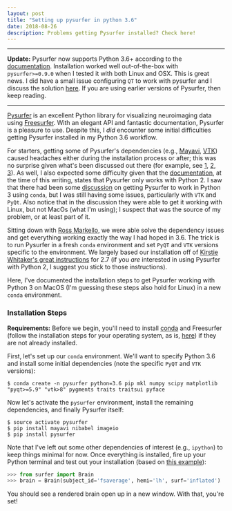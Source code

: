 ```yaml
---
layout: post
title: "Setting up pysurfer in python 3.6"
date: 2018-08-26
description: Problems getting Pysurfer installed? Check here!
---
```


---
**Update:** Pysurfer now supports Python 3.6+ according to the [documentation](http://pysurfer.github.io/install.html). Installation worked well out-of-the-box with `pysurfer>=0.9.0` when I tested it with both Linux and OSX. This is great news. I did have a small issue configuring `QT` to work with pysurfer and I discuss the solution [here](https://github.com/nipy/PySurfer/issues/262#issuecomment-467574981). If you are using earlier versions of Pysurfer, then keep reading.

---

[Pysurfer](http://pysurfer.github.io) is an excellent Python library for visualizing neuroimaging data using [Freesurfer](https://surfer.nmr.mgh.harvard.edu). With an elegant API and fantastic documentation, Pysurfer is a pleasure to use. Despite this, I _did_ encounter some initial difficulties getting Pysurfer installed in my Python 3.6 workflow.

For starters, getting some of Pysurfer's dependencies (e.g., [Mayavi](http://docs.enthought.com/mayavi/mayavi/index.html), [VTK](https://www.vtk.org/)) caused headaches either during the installation process or after; this was no surprise given what's been discussed out there (for example, see [1](https://github.com/enthought/mayavi/issues/625), [2](https://stackoverflow.com/questions/45100010/conflict-while-installing-mayavi-into-anaconda), [3](http://bluesimplex.com/2017/02/04/installing_mayavi_with_python_3.html)). As well, I also expected some difficulty given that the [documentation](http://pysurfer.github.io/install.html), at the time of this writing, states that Pysurfer only works with Python 2. I saw that there had been some [discussion](https://github.com/nipy/PySurfer/issues/217) on getting Pysurfer to work in Python 3 using `conda`, but I was still having some issues, particularly with `VTK` and `PyQt`. Also notice that in the discussion they were able to get it working with Linux, but not MacOs (what I'm using); I suspect that was the source of my problem, or at least part of it.

Sitting down with [Ross Markello](https://twitter.com/rossdavism), we were able solve the dependency issues and get everything working exactly the way I had hoped in 3.6. The trick is to run Pysurfer in a fresh `conda` environment and set `PyQT` and `VTK` versions specific to the environment. We largely based our installation off of [Kirstie Whitaker's great instructions](https://github.com/KirstieJane/DESCRIBING_DATA/wiki/Making-Surface-Plots-with-Pysurfer) for 2.7 (if you _are_ interested in using Pysurfer with Python 2, I suggest you stick to those instructions).

Here, I've documented the installation steps to get Pysurfer working with Python 3 on MacOS (I'm guessing these steps also hold for Linux) in a new `conda` environment.


### Installation Steps
**Requirements:** Before we begin, you'll need to install [conda](https://conda.io/docs/) and Freesurfer (follow the installation steps for your operating system, as is, [here](https://surfer.nmr.mgh.harvard.edu/fswiki/DownloadAndInstall)) if they are not already installed.

First, let's set up our `conda` environment. We'll want to specify Python 3.6 and install some initial dependencies (note the specific `PyQT` and `VTK` versions):

```
$ conda create -n pysurfer python=3.6 pip mkl numpy scipy matplotlib "pyqt>=5.9" "vtk>8" pygments traits traitsui pyface
```

Now let's activate the `pysurfer` environment, install the remaining dependencies, and finally Pysurfer itself:

```
$ source activate pysurfer
$ pip install mayavi nibabel imageio
$ pip install pysurfer
```

Note that I've left out some other dependencies of interest (e.g., `ipython`) to keep things minimal for now. Once everything is installed, fire up your Python terminal and test out your installation (based on [this example](http://pysurfer.github.io/auto_examples/plot_basics.html#sphx-glr-auto-examples-plot-basics-py)):

```python
>>> from surfer import Brain
>>> brain = Brain(subject_id='fsaverage', hemi='lh', surf='inflated')
```

You should see a rendered brain open up in a new window. With that, you're set!